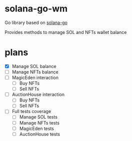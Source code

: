 # solana-go-wm

Go library based on [solana-go](https://github.com/gagliardetto/solana-go)

Provides methods to manage SOL and NFTs wallet balance

# plans
- [x] Manage SOL balance
- [ ] Manage NFTs balance
- [ ] MagicEden interaction
    - [ ] Buy NFTs
    - [ ] Sell NFTs
- [ ] AuctionHouse interaction
    - [ ] Buy NFTs
    - [ ] Sell NFTs
- [ ] Full tests coverage
    - [ ] Manage SOL tests
    - [ ] Manage NFTs tests
    - [ ] MagicEden tests
    - [ ] AuctionHouse tests